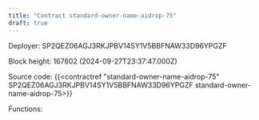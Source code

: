 ```yaml
---
title: "Contract standard-owner-name-aidrop-75"
draft: true
---
```

Deployer: SP2QEZ06AGJ3RKJPBV14SY1V5BBFNAW33D96YPGZF


 



Block height: 167602 (2024-09-27T23:37:47.000Z)

Source code: {{<contractref "standard-owner-name-aidrop-75" SP2QEZ06AGJ3RKJPBV14SY1V5BBFNAW33D96YPGZF standard-owner-name-aidrop-75>}}

Functions:


